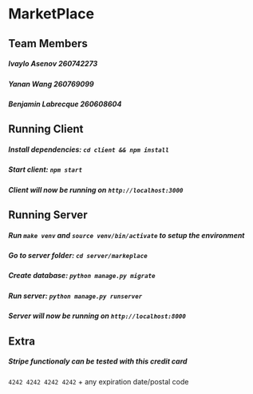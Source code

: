 # MarketPlace

## Team Members
##### Ivaylo Asenov 260742273
##### Yanan Wang  260769099
##### Benjamin Labrecque 260608604

## Running Client

##### Install dependencies: ```cd client && npm install```  
##### Start client: ```npm start```
##### Client will now be running on ```http://localhost:3000```

## Running Server 

##### Run ```make venv``` and ```source venv/bin/activate``` to setup the environment 
##### Go to server folder: ```cd server/markeplace```
##### Create database: ```python manage.py migrate```
##### Run server: ```python manage.py runserver```
##### Server will now be running on ```http://localhost:8000```

## Extra

##### Stripe functionaly can be tested with this credit card
```4242 4242 4242 4242``` + any expiration date/postal code
